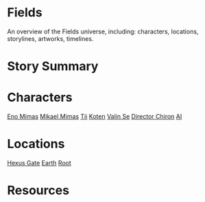 <!-- TITLE: Home -->
<!-- SUBTITLE: A quick summary of Home -->

# Fields

An overview of the Fields universe, including: characters, locations, storylines, artworks, timelines.

# Story Summary

# Characters

[Eno Mimas](https://fieldswiki.herokuapp.com/characters/eno)
[Mikael Mimas](https://fieldswiki.herokuapp.com/characters/mikael)
[Tii](https://fieldswiki.herokuapp.com/characters/tii)
[Koten](https://fieldswiki.herokuapp.com/characters/koten)
[Valin Se](https://fieldswiki.herokuapp.com/characters/valin-se)
[Director Chiron](https://fieldswiki.herokuapp.com/characters/director-chiron)
[AI](https://fieldswiki.herokuapp.com/characters/ai)

# Locations
[Hexus Gate](https://fieldswiki.herokuapp.com/locations/hexus-gate#hexus-gate)
[Earth](https://fieldswiki.herokuapp.com/locations/earth)
[Root](https://fieldswiki.herokuapp.com/locations/root)

# Resources
